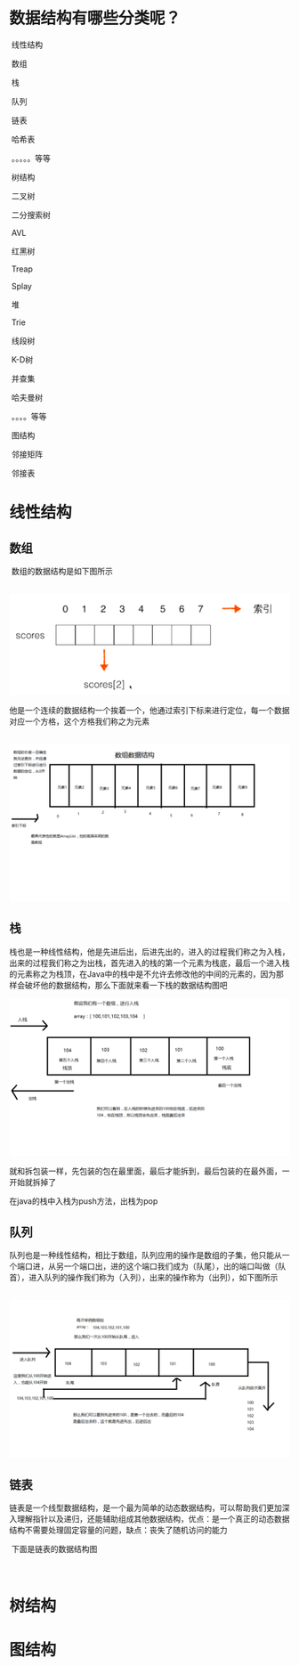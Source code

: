 # 数据结构有哪些分类呢？

​			线性结构

​				数组

​				栈

​				队列

​				链表

​				哈希表

​				。。。。。等等

​			树结构

​				二叉树

​				二分搜索树

​				AVL

​				红黑树

​				Treap

​				Splay

​				堆

​				Trie

​				线段树

​				K-D树

​				并查集

​				哈夫曼树

​				。。。。等等

​			图结构

​				邻接矩阵

​				邻接表

# 线性结构

## 数组

​			数组的数据结构是如下图所示

​		![](img\数组结构.png)

​				他是一个连续的数据结构一个挨着一个，他通过索引下标来进行定位，每一个数据对应一个方格，这个方格我们称之为元素

​		![](img\数组.png)

## 栈

​		栈也是一种线性结构，他是先进后出，后进先出的，进入的过程我们称之为入栈，出来的过程我们称之为出栈，首先进入的栈的第一个元素为栈底，最后一个进入栈的元素称之为栈顶，在Java中的栈中是不允许去修改他的中间的元素的，因为那样会破坏他的数据结构，那么下面就来看一下栈的数据结构图吧



![](img\栈.png)

就和拆包装一样，先包装的包在最里面，最后才能拆到，最后包装的在最外面，一开始就拆掉了

在java的栈中入栈为push方法，出栈为pop

##  队列

​		队列也是一种线性结构，相比于数组，队列应用的操作是数组的子集，他只能从一个端口进，从另一个端口出，进的这个端口我们成为（队尾），出的端口叫做（队首），进入队列的操作我们称为（入列），出来的操作称为（出列），如下图所示

​		![](img\队列.png)

## 链表

​		链表是一个线型数据结构，是一个最为简单的动态数据结构，可以帮助我们更加深入理解指针以及递归，还能辅助组成其他数据结构，优点：是一个真正的动态数据结构不需要处理固定容量的问题，缺点：丧失了随机访问的能力

​		下面是链表的数据结构图

​		

# 树结构

# 图结构

​	